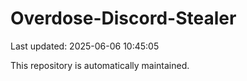 # Overdose-Discord-Stealer

Last updated: 2025-06-06 10:45:05

This repository is automatically maintained.

